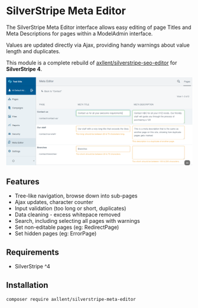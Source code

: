 # SilverStripe Meta Editor

The SilverStripe Meta Editor interface allows easy editing of page Titles and Meta Descriptions
for pages within a ModelAdmin interface.

Values are updated directly via Ajax, providing handy warnings about value length and duplicates.

This module is a complete rebuild of [axllent/silverstripe-seo-editor](https://github.com/axllent/silverstripe-seo-editor)
for **SilverStripe 4**.

![SilverStripe Meta Editor](images/Screenshot.png "SilverStripe Meta Editor")


## Features

- Tree-like navigation, browse down into sub-pages
- Ajax updates, character counter
- Input validation (too long or short, duplicates)
- Data cleaning - excess whitepace removed
- Search, including selecting all pages with warnings
- Set non-editable pages (eg: RedirectPage)
- Set hidden pages (eg: ErrorPage)


## Requirements

- SilverStripe ^4


## Installation

```
composer require axllent/silverstripe-meta-editor
```
